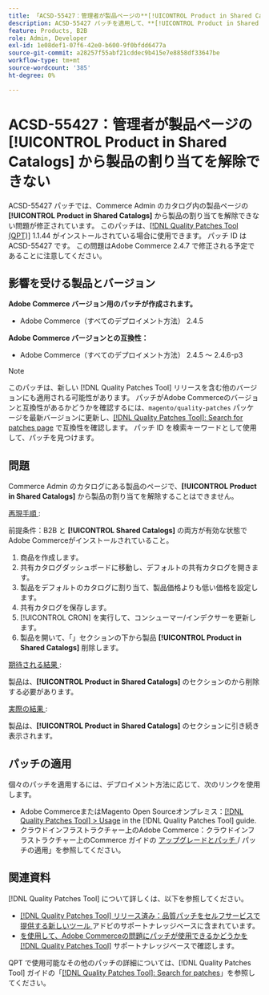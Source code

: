 ```yaml
---
title: 「ACSD-55427：管理者が製品ページの**[!UICONTROL Product in Shared Catalogs]**から製品の割り当てを解除できない」
description: ACSD-55427 パッチを適用して、**[!UICONTROL Product in Shared Catalogs]**から商品の割り当てを解除できないAdobe Commerceの問題を修正してください。
feature: Products, B2B
role: Admin, Developer
exl-id: 1e08def1-07f6-42e0-b600-9f0bfdd6477a
source-git-commit: a28257f55abf21cddec9b415e7e8858df33647be
workflow-type: tm+mt
source-wordcount: '385'
ht-degree: 0%

---
```


# ACSD-55427：管理者が製品ページの **[!UICONTROL Product in Shared Catalogs]** から製品の割り当てを解除できない

ACSD-55427 パッチでは、Commerce Admin のカタログ内の製品ページの **[!UICONTROL Product in Shared Catalogs]** から製品の割り当てを解除できない問題が修正されています。 このパッチは、[[!DNL Quality Patches Tool (QPT)]](/help/announcements/adobe-commerce-announcements/magento-quality-patches-released-new-tool-to-self-serve-quality-patches.md) 1.1.44 がインストールされている場合に使用できます。 パッチ ID は ACSD-55427 です。 この問題はAdobe Commerce 2.4.7 で修正される予定であることに注意してください。

## 影響を受ける製品とバージョン

**Adobe Commerce バージョン用のパッチが作成されます。**

* Adobe Commerce（すべてのデプロイメント方法） 2.4.5

**Adobe Commerce バージョンとの互換性：**

* Adobe Commerce（すべてのデプロイメント方法） 2.4.5 ～ 2.4.6-p3

>[!NOTE]
>
>このパッチは、新しい [!DNL Quality Patches Tool] リリースを含む他のバージョンにも適用される可能性があります。 パッチがAdobe Commerceのバージョンと互換性があるかどうかを確認するには、`magento/quality-patches` パッケージを最新バージョンに更新し、[[!DNL Quality Patches Tool]: Search for patches page](https://experienceleague.adobe.com/tools/commerce-quality-patches/index.html) で互換性を確認します。 パッチ ID を検索キーワードとして使用して、パッチを見つけます。

## 問題

Commerce Admin のカタログにある製品のページで、**[!UICONTROL Product in Shared Catalogs]** から製品の割り当てを解除することはできません。

<u> 再現手順 </u>:

前提条件：B2B と **[!UICONTROL Shared Catalogs]** の両方が有効な状態でAdobe Commerceがインストールされていること。
1. 商品を作成します。
1. 共有カタログダッシュボードに移動し、デフォルトの共有カタログを開きます。
1. 製品をデフォルトのカタログに割り当て、製品価格よりも低い価格を設定します。
1. 共有カタログを保存します。
1. [!UICONTROL CRON] を実行して、コンシューマー/インデクサーを更新します。
1. 製品を開いて、「」セクションの下から製品 **[!UICONTROL Product in Shared Catalogs]** 削除します。

<u> 期待される結果 </u>:

製品は、**[!UICONTROL Product in Shared Catalogs]** のセクションのから削除する必要があります。

<u> 実際の結果 </u>:

製品は、**[!UICONTROL Product in Shared Catalogs]** のセクションに引き続き表示されます。

## パッチの適用

個々のパッチを適用するには、デプロイメント方法に応じて、次のリンクを使用します。

* Adobe CommerceまたはMagento Open Sourceオンプレミス：[[!DNL Quality Patches Tool] > Usage](https://experienceleague.adobe.com/docs/commerce-operations/tools/quality-patches-tool/usage.html) in the [!DNL Quality Patches Tool] guide.
* クラウドインフラストラクチャー上のAdobe Commerce：クラウドインフラストラクチャー上のCommerce ガイドの [ アップグレードとパッチ ](https://experienceleague.adobe.com/docs/commerce-cloud-service/user-guide/develop/upgrade/apply-patches.html)/ パッチの適用」を参照してください。

## 関連資料

[!DNL Quality Patches Tool] について詳しくは、以下を参照してください。

* [[!DNL Quality Patches Tool]  リリース済み：品質パッチをセルフサービスで提供する新しいツール ](/help/announcements/adobe-commerce-announcements/magento-quality-patches-released-new-tool-to-self-serve-quality-patches.md) アドビのサポートナレッジベースに含まれています。
* [ を使用して、Adobe Commerceの問題にパッチが使用できるかどうかを  [!DNL Quality Patches Tool]](/help/support-tools/patches-available-in-qpt-tool/check-patch-for-magento-issue-with-magento-quality-patches.md) サポートナレッジベースで確認します。

QPT で使用可能なその他のパッチの詳細については、[!DNL Quality Patches Tool] ガイドの「[[!DNL Quality Patches Tool]: Search for patches](https://experienceleague.adobe.com/tools/commerce-quality-patches/index.html)」を参照してください。
